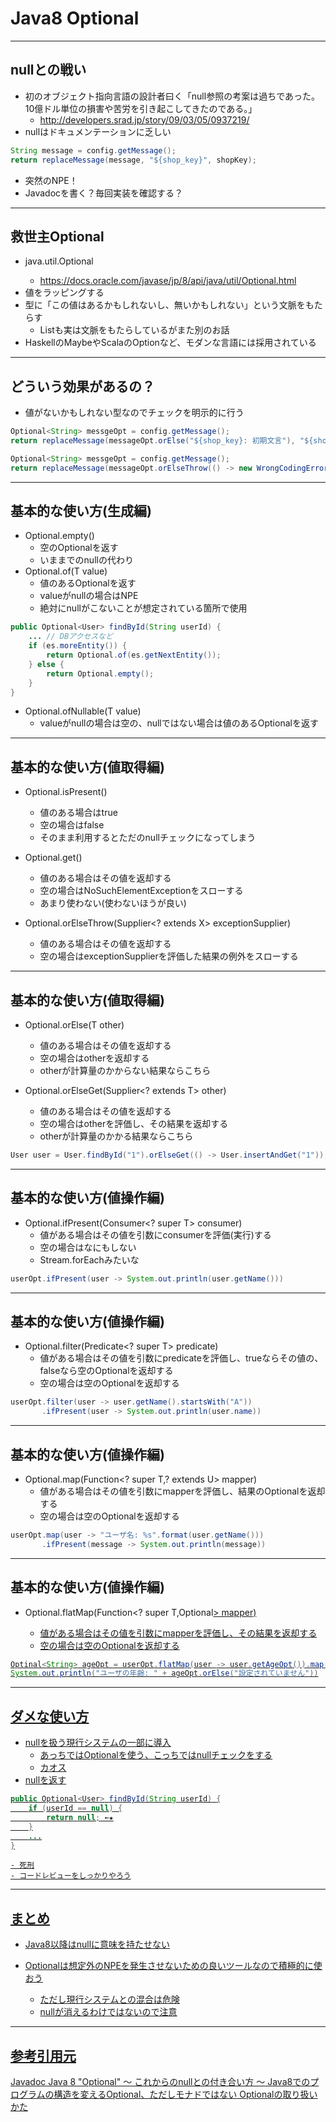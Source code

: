 # Java8 Optional

---
## nullとの戦い
- 初のオブジェクト指向言語の設計者曰く「null参照の考案は過ちであった。10億ドル単位の損害や苦労を引き起こしてきたのである。」
    - http://developers.srad.jp/story/09/03/05/0937219/
- nullはドキュメンテーションに乏しい
```java
String message = config.getMessage();
return replaceMessage(message, "${shop_key}", shopKey);
```
- 突然のNPE！
- Javadocを書く？毎回実装を確認する？

---
## 救世主Optional
- java.util.Optional<T>
    - https://docs.oracle.com/javase/jp/8/api/java/util/Optional.html
- 値をラッピングする
- 型に「この値はあるかもしれないし、無いかもしれない」という文脈をもたらす
    - Listも実は文脈をもたらしているがまた別のお話
- HaskellのMaybeやScalaのOptionなど、モダンな言語には採用されている

---
## どういう効果があるの？
- 値がないかもしれない型なのでチェックを明示的に行う
```java
Optional<String> messgeOpt = config.getMessage();
return replaceMessage(messageOpt.orElse("${shop_key}: 初期文言"), "${shop_key}", shopKey);
```
```java
Optional<String> messgeOpt = config.getMessage();
return replaceMessage(messageOpt.orElseThrow(() -> new WrongCodingError(..))), "${shop_key}", shopKey);
```

---
## 基本的な使い方(生成編)
- Optional.empty()
    - 空のOptionalを返す
    - いままでのnullの代わり
- Optional.of(T value)
    - 値のあるOptionalを返す
    - valueがnullの場合はNPE
    - 絶対にnullがこないことが想定されている箇所で使用
```java
public Optional<User> findById(String userId) {
	... // DBアクセスなど
	if (es.moreEntity()) {
		return Optional.of(es.getNextEntity());
	} else {
		return Optional.empty();
	}
}
```
- Optional.ofNullable(T value)
    - valueがnullの場合は空の、nullではない場合は値のあるOptionalを返す

---
## 基本的な使い方(値取得編)
- Optional.isPresent()
    - 値のある場合はtrue
    - 空の場合はfalse
    - そのまま利用するとただのnullチェックになってしまう

- Optional.get()
    - 値のある場合はその値を返却する
    - 空の場合はNoSuchElementExceptionをスローする
    - あまり使わない(使わないほうが良い)

- Optional.orElseThrow(Supplier<? extends X> exceptionSupplier)
    - 値のある場合はその値を返却する
    - 空の場合はexceptionSupplierを評価した結果の例外をスローする

---
## 基本的な使い方(値取得編)
- Optional.orElse(T other)
    - 値のある場合はその値を返却する
    - 空の場合はotherを返却する
    - otherが計算量のかからない結果ならこちら

- Optional.orElseGet(Supplier<? extends T> other)
    - 値のある場合はその値を返却する
    - 空の場合はotherを評価し、その結果を返却する
    - otherが計算量のかかる結果ならこちら

```java
User user = User.findById("1").orElseGet(() -> User.insertAndGet("1"));
```

---
## 基本的な使い方(値操作編)
- Optional.ifPresent(Consumer<? super T> consumer)
    - 値がある場合はその値を引数にconsumerを評価(実行)する
    - 空の場合はなにもしない
    - Stream.forEachみたいな
```java
userOpt.ifPresent(user -> System.out.println(user.getName()))
```

---
## 基本的な使い方(値操作編)
- Optional.filter(Predicate<? super T> predicate)
    - 値がある場合はその値を引数にpredicateを評価し、trueならその値の、falseなら空のOptionalを返却する
    - 空の場合は空のOptionalを返却する
```java
userOpt.filter(user -> user.getName().startsWith("A"))
       .ifPresent(user -> System.out.println(user.name))
```

---
## 基本的な使い方(値操作編)
- Optional.map(Function<? super T,? extends U> mapper)
    - 値がある場合はその値を引数にmapperを評価し、結果のOptionalを返却する
    - 空の場合は空のOptionalを返却する
```java
userOpt.map(user -> "ユーザ名: %s".format(user.getName()))
       .ifPresent(message -> System.out.println(message))
```

---
## 基本的な使い方(値操作編)
- Optional.flatMap(Function<? super T,Optional<U>> mapper)
    - 値がある場合はその値を引数にmapperを評価し、その結果を返却する
    - 空の場合は空のOptionalを返却する
```java
Optinal<String> ageOpt = userOpt.flatMap(user -> user.getAgeOpt()).map(Integer::toString)
System.out.println("ユーザの年齢: " + ageOpt.orElse("設定されていません"))
```

---
## ダメな使い方
- nullを扱う現行システムの一部に導入
    - あっちではOptionalを使う、こっちではnullチェックをする
    - カオス
- nullを返す
```java
public Optional<User> findById(String userId) {
	if (userId == null) {
		return null; ←★
	}
	...
}
```
    - 死刑
    - コードレビューをしっかりやろう

---
## まとめ
- Java8以降はnullに意味を持たせない

- Optionalは想定外のNPEを発生させないための良いツールなので積極的に使おう
    - ただし現行システムとの混合は危険
    - nullが消えるわけではないので注意

---
## 参考引用元
[Javadoc](https://docs.oracle.com/javase/jp/8/api/java/util/Optional.html)
[Java 8 "Optional" ～ これからのnullとの付き合い方 ～](http://qiita.com/shindooo/items/815d651a72f568112910)
[Java8でのプログラムの構造を変えるOptional、ただしモナドではない](http://d.hatena.ne.jp/nowokay/20130524)
[Optionalの取り扱いかた](http://irof.hateblo.jp/entry/2015/05/05/071450)
